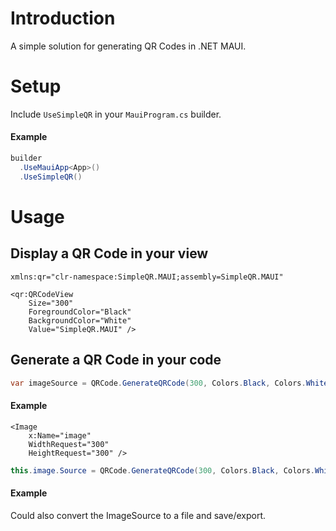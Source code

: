# Introduction

A simple solution for generating QR Codes in .NET MAUI.

# Setup

Include `UseSimpleQR` in your `MauiProgram.cs` builder.

#### Example

``` cs
builder
  .UseMauiApp<App>()
  .UseSimpleQR()
```

# Usage

## Display a QR Code in your view

``` xaml
xmlns:qr="clr-namespace:SimpleQR.MAUI;assembly=SimpleQR.MAUI"
```

``` xaml
<qr:QRCodeView
    Size="300"
    ForegroundColor="Black"
    BackgroundColor="White"
    Value="SimpleQR.MAUI" />
```

## Generate a QR Code in your code

``` cs
var imageSource = QRCode.GenerateQRCode(300, Colors.Black, Colors.White, "SimpleQR.MAUI");
```

#### Example

``` xaml
<Image
    x:Name="image"
    WidthRequest="300"
    HeightRequest="300" />
```

``` cs
this.image.Source = QRCode.GenerateQRCode(300, Colors.Black, Colors.White, "SimpleQR.MAUI");
```

#### Example

Could also convert the ImageSource to a file and save/export.
